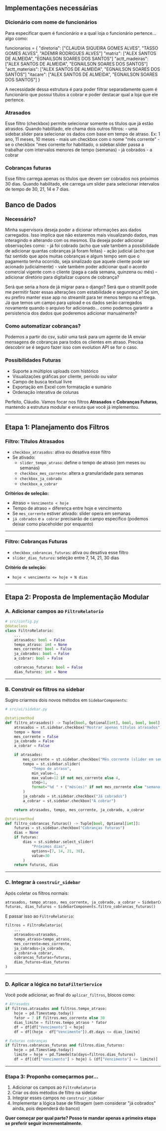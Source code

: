 ## Implementações necessárias

### Dicionário com nome de funcionários
Para especificar quem é funcionário e a qual loja o funcionário pertence... algo como:

funcionarios = {
    "diretoria": ["CLAUDIA SIQUEIRA GOMES ALVES", "TASSO GOMES ALVES", "ADEMIR RODRIGUES ALVES"]
    "matriz": ["ALEX SANTOS DE ALMEIDA", "EGNAILSON SOARES DOS SANTOS"]
    "actt_madeiras": ["ALEX SANTOS DE ALMEIDA", "EGNAILSON SOARES DOS SANTOS"]
    "actt_materiais": ["ALEX SANTOS DE ALMEIDA", "EGNAILSON SOARES DOS SANTOS"]
    "itacare": ["ALEX SANTOS DE ALMEIDA", "EGNAILSON SOARES DOS SANTOS"]
}

A necessidade dessa estrutura é para poder filtrar separadamente quem é funcionário que possui títulos a cobrar e poder destacar qual a loja que ele pertence.

### Atrasados

Esse filtro (checkbox) permite selecionar somente os títulos que já estão atrasdos.
Quando habilitado, ele chama dois outros filtros:
    - uma sidebar.slider para selecionar os dados com base em tempo de atraso. Ex: 1 ano, 11 meses, 10 meses
    - mais um checkbox com o nome "mês corrente"
        - se o checkbox "mes corrente for habilitado, o sidebar.slider passa a trabalhar com intervalos menores de tempo (semanas)
    - já cobrados
    - a cobrar

### Cobranças futuras

Esse filtro carrega apenas os títulos que devem ser cobrados nos próximos 30 dias.
Quando habilitado, ele carrega um slider para selecionar intervalos de tempo de 30, 21, 14 e 7 dias.

## Banco de Dados

### Necessário?

Minha supervisora deseja poder a dicionar informações aos dados carregados. Isso implica que não estaremos mais visualizando dados, mas interagindo e alterando com os mesmos.
Ela deseja poder adicionar observações como:
    - já foi cobrado (acho que vale também a possibilidade de adicionar quantas cobranças já foram feitas)
    - ação judicial (acho que faz sentido que após muitas cobranças e algum tempo sem que o pagamento tenha ocorrido, seja sinalizado que aquele cliente pode ser acionado judicialmente)
    - vale também poder adicionar qual o acordo comercial vigente com o cliente (paga a cada semana, quinzena ou mês)
    - adicionar diretório para digitalizar cupons de cobrança?


Será que seria a hora de já migrar para o django?
Será que o stramlit pode me permitir fazer essas alterações com estabilidade e segunrança?
Se sim, eu prefiro manter esse app no streamlit para ter menos tempo na entrega.
Já que temos um campo para upload e os dados serão carregados novamente quando o arquivo for adicionado... como podemos garantir a persistencia dos dados que poderemos adicionar manualmente?


### Como automatizar cobranças?

Podemos a partir do csv, subir uma task para um agente de IA enviar mensagens de cobranças para todos os clientes em atraso.
Precisa descobrir se é seguro fazer isso com evolution API se for o caso.

### Possibilidades Futuras

* Suporte a múltiplos uploads com histórico
* Visualizações gráficas por cliente, período ou valor
* Campo de busca textual livre
* Exportação em Excel com formatação e sumário
* Ordenação interativa de colunas






Perfeito, Cláudio. Vamos focar nos filtros **Atrasados** e **Cobranças Futuras**, mantendo a estrutura modular e enxuta que você já implementou.

---

## **Etapa 1: Planejamento dos Filtros**

### **Filtro: Títulos Atrasados**
- `checkbox_atrasados`: ativa ou desativa esse filtro
- Se ativado:
  - `slider_tempo_atraso`: define o tempo de atraso (em meses ou semanas)
  - `checkbox_mes_corrente`: altera a granularidade para semanas
  - `checkbox_ja_cobrado`
  - `checkbox_a_cobrar`

**Critérios de seleção:**
- Atraso = `Vencimento < hoje`
- Tempo de atraso = diferença entre hoje e vencimento
- Se `mes_corrente` estiver ativado: slider opera em semanas
- `já cobrados` e `a cobrar` precisarão de campo específico (podemos deixar como placeholder por enquanto)

---

### **Filtro: Cobranças Futuras**
- `checkbox_cobrancas_futuras`: ativa ou desativa esse filtro
- `slider_dias_futuros`: seleção entre 7, 14, 21, 30 dias

**Critério de seleção:**
- `hoje < vencimento <= hoje + N dias`

---

## **Etapa 2: Proposta de Implementação Modular**

### A. **Adicionar campos ao `FiltroRelatorio`**

```python
# src/config.py
@dataclass
class FiltroRelatorio:
    ...
    atrasados: bool = False
    tempo_atraso: int = None
    mes_corrente: bool = False
    ja_cobrados: bool = False
    a_cobrar: bool = False

    cobrancas_futuras: bool = False
    dias_futuros: int = None
```

---

### B. **Construir os filtros na sidebar**

Sugiro criarmos dois novos métodos em `SidebarComponents`:
```python
# src/ui/sidebar.py

@staticmethod
def filtro_atrasados() -> Tuple[bool, Optional[int], bool, bool, bool]:
    atrasados = st.sidebar.checkbox("Mostrar apenas títulos atrasados")
    tempo = None
    mes_corrente = False
    ja_cobrado = False
    a_cobrar = False

    if atrasados:
        mes_corrente = st.sidebar.checkbox("Mês corrente (slider em semanas)")
        tempo = st.sidebar.slider(
            "Tempo de atraso",
            min_value=1,
            max_value=12 if not mes_corrente else 4,
            step=1,
            format="%d " + ("mês(es)" if not mes_corrente else "semana(s)")
        )
        ja_cobrado = st.sidebar.checkbox("Já cobrados")
        a_cobrar = st.sidebar.checkbox("A cobrar")

    return atrasados, tempo, mes_corrente, ja_cobrado, a_cobrar

@staticmethod
def filtro_cobrancas_futuras() -> Tuple[bool, Optional[int]]:
    futuras = st.sidebar.checkbox("Cobranças futuras")
    dias = None
    if futuras:
        dias = st.sidebar.select_slider(
            "Próximos dias",
            options=[7, 14, 21, 30],
            value=30
        )
    return futuras, dias
```

---

### C. **Integrar à `construir_sidebar`**

Após coletar os filtros normais:

```python
atrasados, tempo_atraso, mes_corrente, ja_cobrado, a_cobrar = SidebarComponents.filtro_atrasados()
futuras, dias_futuros = SidebarComponents.filtro_cobrancas_futuras()
```

E passar isso ao `FiltroRelatorio`:

```python
filtros = FiltroRelatorio(
    ...
    atrasados=atrasados,
    tempo_atraso=tempo_atraso,
    mes_corrente=mes_corrente,
    ja_cobrados=ja_cobrado,
    a_cobrar=a_cobrar,
    cobrancas_futuras=futuras,
    dias_futuros=dias_futuros
)
```

---

### D. **Aplicar a lógica no `DataFilterService`**

Você pode adicionar, ao final do `aplicar_filtros`, blocos como:

```python
# Atrasados
if filtros.atrasados and filtros.tempo_atraso:
    hoje = pd.Timestamp.today()
    fator = 7 if filtros.mes_corrente else 30
    dias_limite = filtros.tempo_atraso * fator
    df = df[df["Vencimento"] < hoje]
    df = df[(hoje - df["Vencimento"]).dt.days <= dias_limite]

# Futuras cobranças
if filtros.cobrancas_futuras and filtros.dias_futuros:
    hoje = pd.Timestamp.today()
    limite = hoje + pd.Timedelta(days=filtros.dias_futuros)
    df = df[(df["Vencimento"] > hoje) & (df["Vencimento"] <= limite)]
```

---

### Etapa 3: Proponho começarmos por...

1. Adicionar os campos ao `FiltroRelatorio`
2. Criar os dois métodos de filtro na sidebar
3. Integrar esses campos no `construir_sidebar`
4. Implementar a lógica base de filtragem (sem considerar "já cobrados" ainda, pois dependerá do banco)

**Quer começar por qual parte? Posso te mandar apenas a primeira etapa se preferir seguir incrementalmente.**